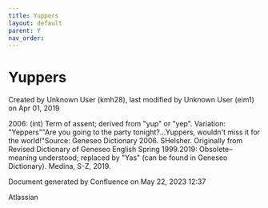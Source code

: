 ```yaml
---
title: Yuppers
layout: default
parent: Y
nav_order:
---
```


# Yuppers

Created by  Unknown User (kmh28), last modified by  Unknown User (eim1) on Apr 01, 2019

2006: (int) Term of assent; derived from &quot;yup&quot; or &quot;yep&quot;. Variation: &quot;Yeppers&quot;&quot;Are you going to the party tonight?...Yuppers, wouldn't miss it for the world!&quot;Source: Geneseo Dictionary 2006. SHelsher. Originally from Revised Dictionary of Geneseo English Spring 1999.2019: Obsolete–meaning understood; replaced by &quot;Yas&quot; (can be found in Geneseo Dictionary). Medina, S-Z, 2019.

Document generated by Confluence on May 22, 2023 12:37

Atlassian
